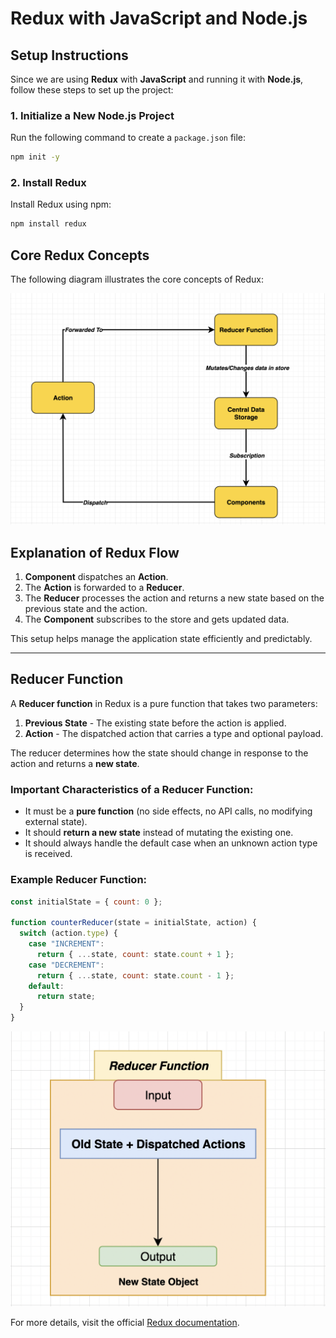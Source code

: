 # Redux with JavaScript and Node.js

## Setup Instructions

Since we are using **Redux** with **JavaScript** and running it with **Node.js**, follow these steps to set up the project:

### 1. Initialize a New Node.js Project
Run the following command to create a `package.json` file:

```sh
npm init -y
```

### 2. Install Redux
Install Redux using npm:

```sh
npm install redux
```

## Core Redux Concepts

The following diagram illustrates the core concepts of Redux:

![Redux Flow](image.png)

## Explanation of Redux Flow

1. **Component** dispatches an **Action**.
2. The **Action** is forwarded to a **Reducer**.
3. The **Reducer** processes the action and returns a new state based on the previous state and the action.
4. The **Component** subscribes to the store and gets updated data.

This setup helps manage the application state efficiently and predictably.

---
## Reducer Function

A **Reducer function** in Redux is a pure function that takes two parameters:

1. **Previous State** - The existing state before the action is applied.
2. **Action** - The dispatched action that carries a type and optional payload.

The reducer determines how the state should change in response to the action and returns a **new state**.

### Important Characteristics of a Reducer Function:
- It must be a **pure function** (no side effects, no API calls, no modifying external state).
- It should **return a new state** instead of mutating the existing one.
- It should always handle the default case when an unknown action type is received.

### Example Reducer Function:

```js
const initialState = { count: 0 };

function counterReducer(state = initialState, action) {
  switch (action.type) {
    case "INCREMENT":
      return { ...state, count: state.count + 1 };
    case "DECREMENT":
      return { ...state, count: state.count - 1 };
    default:
      return state;
  }
}
```

![Reducer Function](image-1.png)

For more details, visit the official [Redux documentation](https://redux.js.org/).
